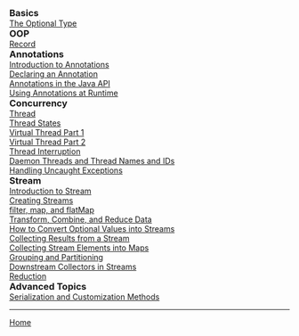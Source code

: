 <div>
  <div style="display:inline-block; vertical-align:top; margin-right:2em;">
    <h3 style="margin:0;">Basics</h3>
    <ul style="margin:0; padding-left:0; list-style:none;">
      <li><a href="./basics/optional/1_The_Optional_Type.html">The Optional Type</a></li>
    </ul>   
    <h3 style="margin:0;">OOP</h3>
    <ul style="margin:0; padding-left:0; list-style:none;">
      <li><a href="./records/records.html">Record</a></li>
    </ul>
    <h3 style="margin:0;">Annotations</h3>
    <ul style="margin:0; padding-left:0; list-style:none;">
      <li><a href="./anotation/1_Introduction_to_annotations.html">Introduction to Annotations</a></li>
      <li><a href="./anotation/2_Declaring_an_Annotation.html">Declaring an Annotation</a></li>
      <li><a href="./anotation/3_Annotations_in_the_Java_API.html">Annotations in the Java API</a></li>
      <li><a href="./anotation/4_Using_Annotations_at_Runtime.html">Using Annotations at Runtime</a></li>
    </ul>
  </div>

  <div style="display:inline-block; vertical-align:top; margin-right:2em;">
    <h3 style="margin:0;">Concurrency</h3>
    <ul style="margin:0; padding-left:0px; list-style:none;">
      <li><a href="./concurrency/1_Thread.html">Thread</a></li>
      <li><a href="./concurrency/2_Thread_States.html">Thread States</a></li>
      <li><a href="./concurrency/3_Virtual_Thread_Part1.html">Virtual Thread Part 1</a></li>
      <li><a href="./concurrency/4_Virtual_Thread_Part2.html">Virtual Thread Part 2</a></li>
      <li><a href="./concurrency/5_Thread_Interruption.html">Thread Interruption</a></li>
      <li><a href="./concurrency/6_Daemon_Threads_and_Thread_Names_and_IDs.html">Daemon Threads and Thread Names and IDs</a></li>
      <li><a href="./concurrency/7_Handling_Uncaught_Exceptions.html">Handling Uncaught Exceptions</a></li>
      <!-- HASELEM 10.3.6. Thread Priorities -->
    </ul>
  </div>

  <div style="display:inline-block; vertical-align:top;">
    <h3 style="margin:0;">Stream</h3>
    <ul style="margin:0; padding-left:0px; list-style:none;">
      <li><a href="./stream/1_Introduction_to_stream.html">Introduction to Stream</a></li>
      <li><a href="./stream/2_Creating_Streams.html">Creating Streams</a></li>
      <li><a href="./stream/3_filter_map,_and_flatMap.html">filter, map, and flatMap</a></li>
      <li><a href="./stream/4_Transform_Combine_and_Reduce_Data.html">Transform, Combine, and Reduce Data</a></li>
      <li><a href="./stream/5_How_to_Convert_Optional_Values_into_Streams.html">How to Convert Optional Values into Streams</a></li>
      <li><a href="./stream/6_Collecting_Results_from_a_Stream.html">Collecting Results from a Stream</a></li>
      <li><a href="./stream/7_Collecting_Stream_Elements_into_Maps.html">Collecting Stream Elements into Maps</a></li>
      <li><a href="./stream/8_Grouping_and_Partitioning.html">Grouping and Partitioning</a></li>
      <li><a href="./stream/9_Downstream_Collectors_in_Streams.html">Downstream Collectors in Streams</a></li>
      <li><a href="./stream/10_Reduction.html">Reduction</a></li>
<!--1.13. Primitive Type Streams -->
    </ul>
    <h3 style="margin:0;">Advanced Topics</h3>
    <ul style="margin:0; padding-left:0px; list-style:none;">
      <li><a href="./advanced_topicsj/1_Serialization_and_Customization_Methods.html">Serialization and Customization Methods</a></li>
    </ul>
  </div>
</div>

--- 

[Home](./../README.md)
